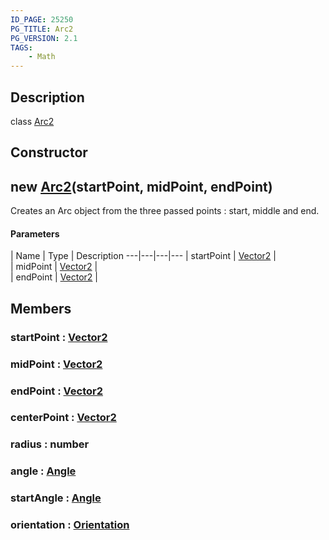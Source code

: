 ```yaml
---
ID_PAGE: 25250
PG_TITLE: Arc2
PG_VERSION: 2.1
TAGS:
    - Math
---
```

## Description

class [Arc2](/classes/3.0/Arc2)



## Constructor

## new [Arc2](/classes/3.0/Arc2)(startPoint, midPoint, endPoint)

Creates an Arc object from the three passed points : start, middle and end.

#### Parameters
 | Name | Type | Description
---|---|---|---
 | startPoint | [Vector2](/classes/3.0/Vector2) |      
 | midPoint | [Vector2](/classes/3.0/Vector2) |      
 | endPoint | [Vector2](/classes/3.0/Vector2) |      
## Members

### startPoint : [Vector2](/classes/3.0/Vector2)



### midPoint : [Vector2](/classes/3.0/Vector2)



### endPoint : [Vector2](/classes/3.0/Vector2)



### centerPoint : [Vector2](/classes/3.0/Vector2)



### radius : number



### angle : [Angle](/classes/3.0/Angle)



### startAngle : [Angle](/classes/3.0/Angle)



### orientation : [Orientation](/classes/3.0/Orientation)



